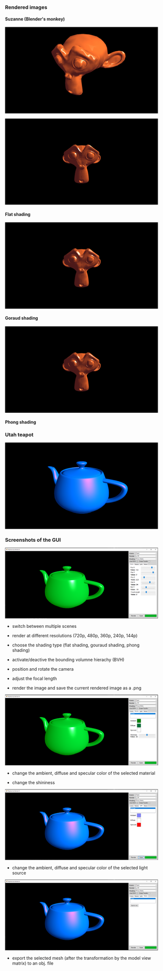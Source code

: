 ### Rendered images

#### Suzanne (Blender's monkey)

![](/rendered%20images/suzanne_profile.png)

![](/rendered%20images/suzanne_flat.png)

#### Flat shading

![](/rendered%20images/suzanne_gouraud.png)

#### Goraud shading

![](/rendered%20images/suzanne_phong.png)

#### Phong shading

### Utah teapot

![](/rendered%20images/teapot_blue_phong.png)

### Screenshots of the GUI

![](/ui%20images/camera_UI.PNG)

- switch between multiple scenes

- render at different resolutions (720p, 480p, 360p, 240p, 144p)

- choose the shading type (flat shading, gouraud shading, phong shading)

- activate/deactive the bounding volumne hierachy (BVH)

- position and rotate the camera

- adjust the focal length

- render the image and save the current rendered image as a .png

![](/ui%20images/materials_UI.PNG)

- change the ambient, diffuse and specular color of the selected material

- change the shininess

![](/ui%20images/lights_UI.PNG)

- change the ambient, diffuse and specular color of the selected light source

![](/ui%20images/meshes_UI.PNG)

- export the selected mesh (after the transformation by the model view matrix) to an obj. file
